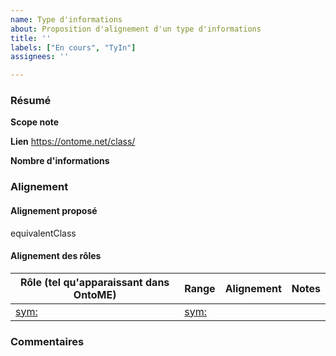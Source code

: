 ```yaml
---
name: Type d'informations
about: Proposition d'alignement d'un type d'informations
title: ''
labels: ["En cours", "TyIn"]
assignees: ''

---
```


### Résumé
**Scope note**

**Lien**
https://ontome.net/class/

**Nombre d'informations**

### Alignement

#### Alignement proposé
equivalentClass

#### Alignement des rôles

| Rôle (tel qu'apparaissant dans OntoME) | Range | Alignement | Notes |
| -------------------------------------- | ----- | ---------- | ----- |
| [sym:](https://ontome.net/property/)   | [sym:](https://ontome.net/class/) | | |

### Commentaires
